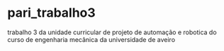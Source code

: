 # pari_trabalho3
trabalho 3 da unidade curricular de projeto de automação e robotica do curso de engenharia mecânica da universidade de aveiro
